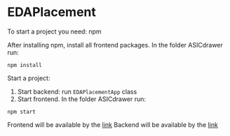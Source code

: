 # EDAPlacement

To start a project you need:
npm

After installing npm, install all frontend packages.
In the folder ASICdrawer run:
```
npm install
```

Start a project:
1) Start backend: run `EDAPlacementApp` class
2) Start frontend. In the folder ASICdrawer run:
```
npm start
```
Frontend will be available by the [link](http://localhost:8008)
Backend will be available by the [link](http://localhost:8080)
